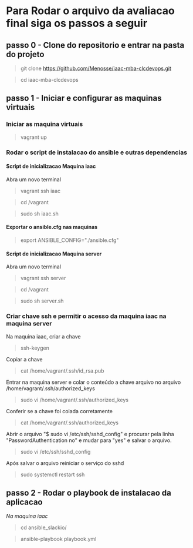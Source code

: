 # Para Rodar o arquivo da avaliacao final siga os passos a seguir

## passo 0 - Clone do repositorio e entrar na pasta do projeto
> git clone https://github.com/Menosse/iaac-mba-clcdevops.git

> cd iaac-mba-clcdevops 

## passo 1 - Iniciar e configurar as maquinas virtuais 
### Iniciar as maquina virtuais
> vagrant up

### Rodar o script de instalacao do ansible e outras dependencias
#### Script de inicializacao Maquina iaac
Abra um novo terminal
> vagrant ssh iaac

> cd /vagrant

> sudo sh iaac.sh

#### Exportar o ansible.cfg nas maquinas
> export ANSIBLE_CONFIG="./ansible.cfg"

#### Script de inicializacao Maquina server
Abra um novo terminal

> vagrant ssh server

> cd /vagrant

> sudo sh server.sh

### Criar chave ssh e permitir o acesso da maquina iaac na maquina server
Na maquina iaac, criar a chave
> ssh-keygen

Copiar a chave
> cat /home/vagrant/.ssh/id_rsa.pub

Entrar na maquina server e colar o conteúdo a chave arquivo no arquivo /home/vagrant/.ssh/authorized_keys
> sudo vi /home/vagrant/.ssh/authorized_keys

Conferir se a chave foi colada corretamente
> cat /home/vagrant/.ssh/authorized_keys

Abrir o arquivo "$ sudo vi /etc/ssh/sshd_config" e procurar pela linha "PasswordAuthentication no" e mudar para "yes" e salvar o arquivo.
> sudo vi /etc/ssh/sshd_config

Após salvar o arquivo reiniciar o serviço do sshd
> sudo systemctl restart ssh


## passo 2 - Rodar o playbook de instalacao da aplicacao
*Na maquina iaac*
> cd ansible_slackio/

> ansible-playbook playbook.yml